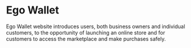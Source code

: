 # Ego Wallet

Ego Wallet website introduces users, both business owners and individual customers, 
to the opportunity of launching an online store and for customers to access the marketplace 
and make purchases safely.
